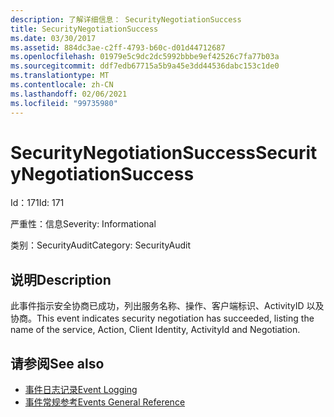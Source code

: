```yaml
---
description: 了解详细信息： SecurityNegotiationSuccess
title: SecurityNegotiationSuccess
ms.date: 03/30/2017
ms.assetid: 884dc3ae-c2ff-4793-b60c-d01d44712687
ms.openlocfilehash: 01979e5c9dc2dc5992bbbe9ef42526c7fa77b03a
ms.sourcegitcommit: ddf7edb67715a5b9a45e3dd44536dabc153c1de0
ms.translationtype: MT
ms.contentlocale: zh-CN
ms.lasthandoff: 02/06/2021
ms.locfileid: "99735980"
---
```

# <a name="securitynegotiationsuccess"></a><span data-ttu-id="b1a50-103">SecurityNegotiationSuccess</span><span class="sxs-lookup"><span data-stu-id="b1a50-103">SecurityNegotiationSuccess</span></span>

<span data-ttu-id="b1a50-104">Id：171</span><span class="sxs-lookup"><span data-stu-id="b1a50-104">Id: 171</span></span>  
  
 <span data-ttu-id="b1a50-105">严重性：信息</span><span class="sxs-lookup"><span data-stu-id="b1a50-105">Severity: Informational</span></span>  
  
 <span data-ttu-id="b1a50-106">类别：SecurityAudit</span><span class="sxs-lookup"><span data-stu-id="b1a50-106">Category: SecurityAudit</span></span>  
  
## <a name="description"></a><span data-ttu-id="b1a50-107">说明</span><span class="sxs-lookup"><span data-stu-id="b1a50-107">Description</span></span>  

 <span data-ttu-id="b1a50-108">此事件指示安全协商已成功，列出服务名称、操作、客户端标识、ActivityID 以及协商。</span><span class="sxs-lookup"><span data-stu-id="b1a50-108">This event indicates security negotiation has succeeded, listing the name of the service, Action, Client Identity, ActivityId and Negotiation.</span></span>  
  
## <a name="see-also"></a><span data-ttu-id="b1a50-109">请参阅</span><span class="sxs-lookup"><span data-stu-id="b1a50-109">See also</span></span>

- [<span data-ttu-id="b1a50-110">事件日志记录</span><span class="sxs-lookup"><span data-stu-id="b1a50-110">Event Logging</span></span>](index.md)
- [<span data-ttu-id="b1a50-111">事件常规参考</span><span class="sxs-lookup"><span data-stu-id="b1a50-111">Events General Reference</span></span>](events-general-reference.md)
